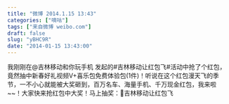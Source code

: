 ```yaml
---
title: "微博 2014.1.15 13:43"
categories: ["嘀咕"]
tags: ["来自微博 weibo.com"]
draft: false
slug: "yBHC9R"
date: "2014-01-15 13:43:00"
---
```


<p>我刚刚在@吉林移动和你玩手机 发起的#吉林移动让红包飞#活动中抢了个红包，竟然抽中新春好礼视频V+喜乐包免费体验包(1件)！听说在这个红包漫天飞的季节，一不小心就能被大奖砸到，百万名车、海量手机、千万现金红包，我来啦~~！大家快来抢红包中大奖！马上抽奖：吉林移动让红包飞 ​​​​</p>
